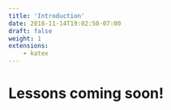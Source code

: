 ```yaml
---
title: 'Introduction'
date: 2018-11-14T19:02:50-07:00
draft: false
weight: 1
extensions:
    - katex
---
```


# Lessons coming soon!